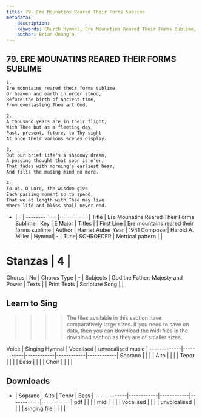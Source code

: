 ```yaml
---
title: 79. Ere Mounatins Reared Their Forms Sublime
metadata:
    description: 
    keywords: Church Hymnal, Ere Mounatins Reared Their Forms Sublime, Ere mountains reared their forms sublime, 
    author: Brian Onang'o
---
```



## 79. ERE MOUNATINS REARED THEIR FORMS SUBLIME

```txt
1.
Ere mountains reared their forms sublime, 
Or heaven and earth in order stood, 
Before the birth of ancient time, 
From everlasting Thou art God. 

2.
A thousand years are in their flight, 
With Thee but as a fleeting day; 
Past, present, future, to Thy sight 
At once their various scenes display. 

3.
But our brief life's a shadowy dream, 
A passing thought that soon is o'er, 
That fades with morning's earliest beam, 
And fills the musing mind no more. 

4.
To us, O Lord, the wisdom give 
Each passing moment so to spend, 
That we at length with Thee may live 
Where life and bliss shall never end.

```

- |   -  |
-------------|------------|
Title | Ere Mounatins Reared Their Forms Sublime |
Key | E Major |
Titles |  |
First Line | Ere mountains reared their forms sublime |
Author | Harriet Auber
Year | 1941
Composer| Harold A. Miller |
Hymnal|  - |
Tune| SCHROEDER |
Metrical pattern | |
# Stanzas | 4 |
Chorus | No |
Chorus Type | - |
Subjects | God the Father: Majesty and Power |
Texts |  |
Print Texts | 
Scripture Song |  |
  
## Learn to Sing

>>>> The files available in this section have comparatively large sizes. If you need to save on data, then you can download the midi files in the download section as they are of smaller sizes.

Voice |  Singing Hymnal | Vocalised | unvocalised music |
-------------|------------|------------|------------|------------|
Soprano | | | |
Alto | | | |
Tenor | | | |
Bass | | | |
Choir | | | |

## Downloads

- |  Soprano | Alto | Tenor | Bass |
-------------|------------|------------|------------|------------|
pdf | | | |
midi | | | |
vocalised | | | |
unvolcalised | | | |
singing file | | | |
  